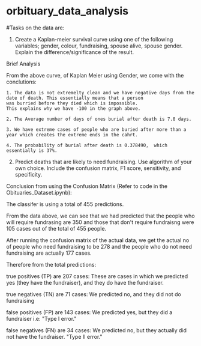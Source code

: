 # orbituary_data_analysis
#Tasks on the data are:
1. Create a Kaplan-meier survival curve using one of the following variables; gender, colour, fundraising, spouse alive, spouse gender. Explain the difference/significance of the result. 

Brief Analysis

From the above curve, of Kaplan Meier using Gender, we come with the conclutions:
    
    1. The data is not extremelty clean and we have negative days from the date of death. This essentially means that a person
    was burried before they died which is impossible. 
    This explains why we have -100 in the graph above.
    
    2. The Average number of days of ones burial after death is 7.0 days.
    
    3. We have extreme cases of people who are buried after more than a year which creates the extreme ends in the cahrt.
    
    4. The probability of burial after death is 0.378490,  which essentially is 37%.
    

2. Predict deaths that are likely to need fundraising. Use algorithm of your own choice. Include the confusion matrix, F1 score, sensitivity, and specificity.

Conclusion from using the Confusion Matrix (Refer to code in the Obituaries_Dataset.ipynb):

The classifer is using a total of 455 predictions. 

From the data above, we can see that we had predicted that the people who will require fundrasing are 350 and those that don't
require fundraisng were 105 cases out of the total of 455 people.

After running the confusion matrix of the actual data, we get the actual no of people who need fundraising to be 278 and the 
people who do not need fundraising are actually 177 cases.

Therefore from the total predictions: 
    
true positives (TP) are 207 cases: These are cases in which we predicted yes (they have the fundraiser), and they do have the fundraiser.

true negatives (TN) are 71 cases: We predicted no, and they did not do fundraising 

false positives (FP) are 143 cases: We predicted yes, but they did a fundraiser i.e: "Type I error."

false negatives (FN) are 34 cases: We predicted no, but they actually did not have the fundraiser. "Type II error."

